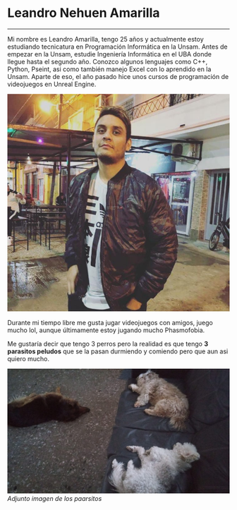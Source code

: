 # Leandro Nehuen Amarilla
___
Mi nombre es Leandro Amarilla, tengo 25 años y actualmente estoy estudiando tecnicatura en Programación Informática en la Unsam. Antes de empezar en la Unsam, estudie Ingeniería Informática en el UBA donde llegue hasta el segundo año. Conozco algunos lenguajes como C++, Python, Pseint, asi como también manejo Excel con lo aprendido en la Unsam. Aparte de eso, el año pasado hice unos cursos de programación de videojuegos en Unreal Engine.

![](https://github.com/algo1unsam/presentacion-personal-LeandroAmarilla12/blob/main/yo.jpg)

Durante mi tiempo libre me gusta jugar videojuegos con amigos, juego mucho lol, aunque últimamente estoy jugando mucho Phasmofobia.

Me gustaría decir que tengo 3 perros pero la realidad es que tengo **3 parasitos peludos** que se la pasan durmiendo y comiendo pero que aun asi quiero mucho. 


![Adjunto imagen de los parasitos](https://github.com/algo1unsam/presentacion-personal-LeandroAmarilla12/blob/main/perritos.jpg)
*Adjunto imagen de los paarsitos*





